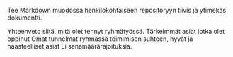 Tee Markdown muodossa henkilökohtaiseen repositoryyn tiivis ja ytimekäs dokumentti.

Yhteenveto siitä, mitä olet tehnyt ryhmätyössä.
Tärkeimmät asiat jotka olet oppinut
Omat tunnelmat ryhmässä toimimisen suhteen, hyvät ja haasteelliset asiat
Ei sanamäärärajoituksia.
